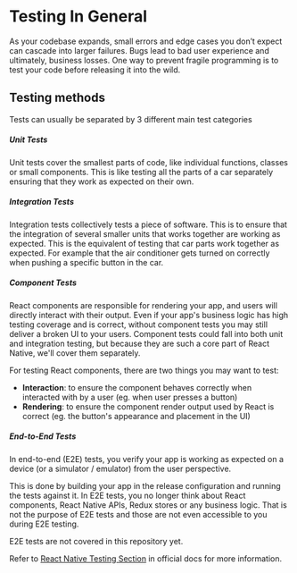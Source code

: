 # Testing In General
As your codebase expands, small errors and edge cases you don’t expect can cascade into larger failures. Bugs lead to bad user experience and ultimately, business losses. One way to prevent fragile programming is to test your code before releasing it into the wild.

## Testing methods
Tests can usually be separated by 3 different main test categories

##### Unit Tests
Unit tests cover the smallest parts of code, like individual functions, classes or small components.
This is like testing all the parts of a car separately ensuring that they work as expected on their own.

##### Integration Tests
Integration tests collectively tests a piece of software. This is to ensure that the integration of several smaller units that works together are working as expected. This is the equivalent of testing that car parts work together as expected. For example that the air conditioner gets turned on correctly when pushing a specific button in the car.

##### Component Tests
React components are responsible for rendering your app, and users will directly interact with their output. Even if your app's business logic has high testing coverage and is correct, without component tests you may still deliver a broken UI to your users. Component tests could fall into both unit and integration testing, but because they are such a core part of React Native, we'll cover them separately.

For testing React components, there are two things you may want to test:

- **Interaction**: to ensure the component behaves correctly when interacted with by a user (eg. when user presses a button)
- **Rendering**: to ensure the component render output used by React is correct (eg. the button's appearance and placement in the UI)

##### End-to-End Tests
In end-to-end (E2E) tests, you verify your app is working as expected on a device (or a simulator / emulator) from the user perspective.

This is done by building your app in the release configuration and running the tests against it. In E2E tests, you no longer think about React components, React Native APIs, Redux stores or any business logic. That is not the purpose of E2E tests and those are not even accessible to you during E2E testing.

E2E tests are not covered in this repository yet.

Refer to [React Native Testing Section](https://reactnative.dev/docs/testing-overview) in official docs for more information.
